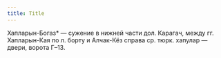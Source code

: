 ```yaml
---
title: Title
---
```


Хапларын-Богаз* — сужение в нижней части дол. Карагач, между гг. Хапларын-Кая по
л. борту и Алчак-Кёз справа ср. тюрк. хапулар — двери, ворота Г–13.

